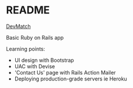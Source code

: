 # README
 [DevMatch](https://devmatch1337.herokuapp.com/)

Basic Ruby on Rails app

Learning points: 
  - UI design with Bootstrap
  - UAC with Devise
  - 'Contact Us' page with Rails Action Mailer
  - Deploying production-grade servers ie Heroku
